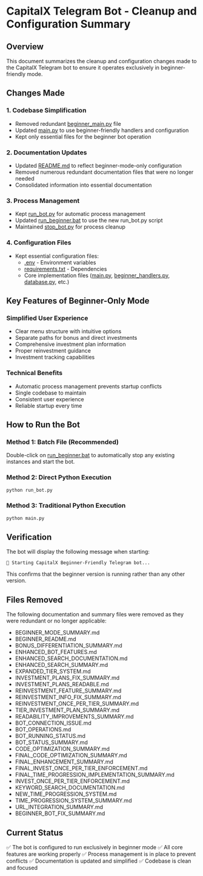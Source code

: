 # CapitalX Telegram Bot - Cleanup and Configuration Summary

## Overview
This document summarizes the cleanup and configuration changes made to the CapitalX Telegram bot to ensure it operates exclusively in beginner-friendly mode.

## Changes Made

### 1. Codebase Simplification
- Removed redundant [beginner_main.py](file:///c%3A/Users/money/HustleProjects/BevanTheDev/Telegrambot/beginner_main.py) file
- Updated [main.py](file:///c%3A/Users/money/HustleProjects/BevanTheDev/Telegrambot/main.py) to use beginner-friendly handlers and configuration
- Kept only essential files for the beginner bot operation

### 2. Documentation Updates
- Updated [README.md](file:///c%3A/Users/money/HustleProjects/BevanTheDev/Telegrambot/README.md) to reflect beginner-mode-only configuration
- Removed numerous redundant documentation files that were no longer needed
- Consolidated information into essential documentation

### 3. Process Management
- Kept [run_bot.py](file:///c%3A/Users/money/HustleProjects/BevanTheDev/Telegrambot/run_bot.py) for automatic process management
- Updated [run_beginner.bat](file:///c%3A/Users/money/HustleProjects/BevanTheDev/Telegrambot/run_beginner.bat) to use the new run_bot.py script
- Maintained [stop_bot.py](file:///c%3A/Users/money/HustleProjects/BevanTheDev/Telegrambot/stop_bot.py) for process cleanup

### 4. Configuration Files
- Kept essential configuration files:
  - [.env](file:///c%3A/Users/money/HustleProjects/BevanTheDev/Telegrambot/.env) - Environment variables
  - [requirements.txt](file:///c%3A/Users/money/HustleProjects/BevanTheDev/Telegrambot/requirements.txt) - Dependencies
  - Core implementation files ([main.py](file:///c%3A/Users/money/HustleProjects/BevanTheDev/Telegrambot/main.py), [beginner_handlers.py](file:///c%3A/Users/money/HustleProjects/BevanTheDev/Telegrambot/beginner_handlers.py), [database.py](file:///c%3A/Users/money/HustleProjects/BevanTheDev/Telegrambot/database.py), etc.)

## Key Features of Beginner-Only Mode

### Simplified User Experience
- Clear menu structure with intuitive options
- Separate paths for bonus and direct investments
- Comprehensive investment plan information
- Proper reinvestment guidance
- Investment tracking capabilities

### Technical Benefits
- Automatic process management prevents startup conflicts
- Single codebase to maintain
- Consistent user experience
- Reliable startup every time

## How to Run the Bot

### Method 1: Batch File (Recommended)
Double-click on [run_beginner.bat](file:///c%3A/Users/money/HustleProjects/BevanTheDev/Telegrambot/run_beginner.bat) to automatically stop any existing instances and start the bot.

### Method 2: Direct Python Execution
```bash
python run_bot.py
```

### Method 3: Traditional Python Execution
```bash
python main.py
```

## Verification
The bot will display the following message when starting:
```
🚀 Starting CapitalX Beginner-Friendly Telegram bot...
```

This confirms that the beginner version is running rather than any other version.

## Files Removed
The following documentation and summary files were removed as they were redundant or no longer applicable:
- BEGINNER_MODE_SUMMARY.md
- BEGINNER_README.md
- BONUS_DIFFERENTIATION_SUMMARY.md
- ENHANCED_BOT_FEATURES.md
- ENHANCED_SEARCH_DOCUMENTATION.md
- ENHANCED_SEARCH_SUMMARY.md
- EXPANDED_TIER_SYSTEM.md
- INVESTMENT_PLANS_FIX_SUMMARY.md
- INVESTMENT_PLANS_READABLE.md
- REINVESTMENT_FEATURE_SUMMARY.md
- REINVESTMENT_INFO_FIX_SUMMARY.md
- REINVESTMENT_ONCE_PER_TIER_SUMMARY.md
- TIER_INVESTMENT_PLAN_SUMMARY.md
- READABILITY_IMPROVEMENTS_SUMMARY.md
- BOT_CONNECTION_ISSUE.md
- BOT_OPERATIONS.md
- BOT_RUNNING_STATUS.md
- BOT_STATUS_SUMMARY.md
- CODE_OPTIMIZATION_SUMMARY.md
- FINAL_CODE_OPTIMIZATION_SUMMARY.md
- FINAL_ENHANCEMENT_SUMMARY.md
- FINAL_INVEST_ONCE_PER_TIER_ENFORCEMENT.md
- FINAL_TIME_PROGRESSION_IMPLEMENTATION_SUMMARY.md
- INVEST_ONCE_PER_TIER_ENFORCEMENT.md
- KEYWORD_SEARCH_DOCUMENTATION.md
- NEW_TIME_PROGRESSION_SYSTEM.md
- TIME_PROGRESSION_SYSTEM_SUMMARY.md
- URL_INTEGRATION_SUMMARY.md
- BEGINNER_BOT_FIX_SUMMARY.md

## Current Status
✅ The bot is configured to run exclusively in beginner mode
✅ All core features are working properly
✅ Process management is in place to prevent conflicts
✅ Documentation is updated and simplified
✅ Codebase is clean and focused